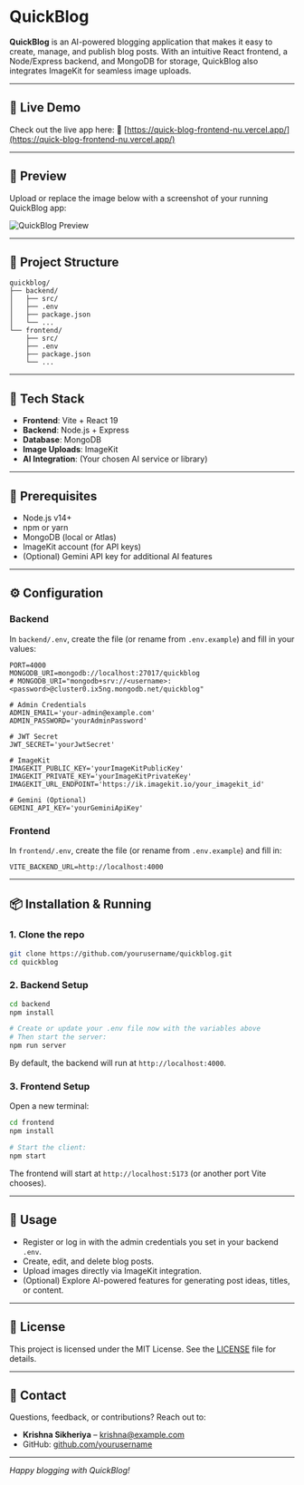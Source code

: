 # QuickBlog

**QuickBlog** is an AI-powered blogging application that makes it easy to create, manage, and publish blog posts. With an intuitive React frontend, a Node/Express backend, and MongoDB for storage, QuickBlog also integrates ImageKit for seamless image uploads.

---

## 🚀 Live Demo

Check out the live app here:
🔗 [https://quick-blog-frontend-nu.vercel.app/](https://quick-blog-frontend-nu.vercel.app/)

---

## 🎨 Preview

Upload or replace the image below with a screenshot of your running QuickBlog app:

![QuickBlog Preview](./preview.png)

---

## 📂 Project Structure

```
quickblog/
├── backend/
│   ├── src/
│   ├── .env
│   ├── package.json
│   └── ...
└── frontend/
    ├── src/
    ├── .env
    ├── package.json
    └── ...
```

---

## 🔧 Tech Stack

* **Frontend**: Vite + React 19
* **Backend**: Node.js + Express
* **Database**: MongoDB
* **Image Uploads**: ImageKit
* **AI Integration**: (Your chosen AI service or library)

---

## 📝 Prerequisites

* Node.js v14+
* npm or yarn
* MongoDB (local or Atlas)
* ImageKit account (for API keys)
* (Optional) Gemini API key for additional AI features

---

## ⚙️ Configuration

### Backend

In `backend/.env`, create the file (or rename from `.env.example`) and fill in your values:

```dotenv
PORT=4000
MONGODB_URI=mongodb://localhost:27017/quickblog
# MONGODB_URI="mongodb+srv://<username>:<password>@cluster0.ix5ng.mongodb.net/quickblog"

# Admin Credentials
ADMIN_EMAIL='your-admin@example.com'
ADMIN_PASSWORD='yourAdminPassword'

# JWT Secret
JWT_SECRET='yourJwtSecret'

# ImageKit
IMAGEKIT_PUBLIC_KEY='yourImageKitPublicKey'
IMAGEKIT_PRIVATE_KEY='yourImageKitPrivateKey'
IMAGEKIT_URL_ENDPOINT='https://ik.imagekit.io/your_imagekit_id'

# Gemini (Optional)
GEMINI_API_KEY='yourGeminiApiKey'
```

### Frontend

In `frontend/.env`, create the file (or rename from `.env.example`) and fill in:

```dotenv
VITE_BACKEND_URL=http://localhost:4000
```

---

## 📦 Installation & Running

### 1. Clone the repo

```bash
git clone https://github.com/yourusername/quickblog.git
cd quickblog
```

### 2. Backend Setup

```bash
cd backend
npm install

# Create or update your .env file now with the variables above
# Then start the server:
npm run server
```

By default, the backend will run at `http://localhost:4000`.

### 3. Frontend Setup

Open a new terminal:

```bash
cd frontend
npm install

# Start the client:
npm start
```

The frontend will start at `http://localhost:5173` (or another port Vite chooses).

---

## 🎉 Usage

* Register or log in with the admin credentials you set in your backend `.env`.
* Create, edit, and delete blog posts.
* Upload images directly via ImageKit integration.
* (Optional) Explore AI-powered features for generating post ideas, titles, or content.

---

## 📝 License

This project is licensed under the MIT License. See the [LICENSE](LICENSE) file for details.

---

## 💬 Contact

Questions, feedback, or contributions? Reach out to:

* **Krishna Sikheriya** – [krishna@example.com](mailto:krishna@example.com)
* GitHub: [github.com/yourusername](https://github.com/yourusername)

---

*Happy blogging with QuickBlog!*
